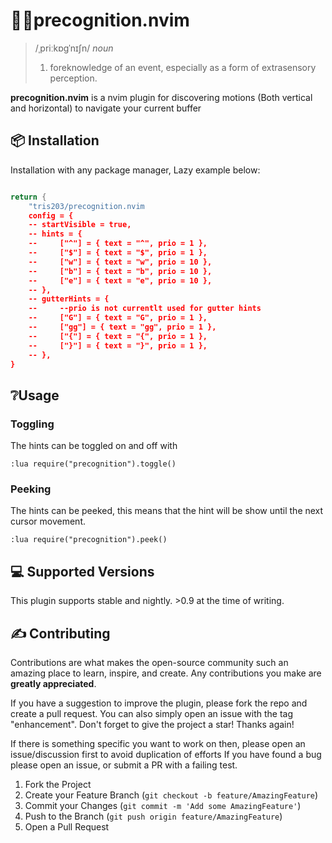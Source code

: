 # 💭👀precognition.nvim

> /ˌpriːkɒɡˈnɪʃn/
> _noun_
>
> 1. foreknowledge of an event, especially as a form of extrasensory perception.

**precognition.nvim** is a nvim plugin for discovering motions (Both vertical and horizontal) to navigate your current buffer

## 📦 Installation

Installation with any package manager, Lazy example below:

```lua

return {
    "tris203/precognition.nvim
    config = {
    -- startVisible = true,
    -- hints = {
    --     ["^"] = { text = "^", prio = 1 },
    --     ["$"] = { text = "$", prio = 1 },
    --     ["w"] = { text = "w", prio = 10 },
    --     ["b"] = { text = "b", prio = 10 },
    --     ["e"] = { text = "e", prio = 10 },
    -- },
    -- gutterHints = {
    --     --prio is not currentlt used for gutter hints
    --     ["G"] = { text = "G", prio = 1 },
    --     ["gg"] = { text = "gg", prio = 1 },
    --     ["{"] = { text = "{", prio = 1 },
    --     ["}"] = { text = "}", prio = 1 },
    -- },
}
```

## ❔Usage

### Toggling

The hints can be toggled on and off with

```
:lua require("precognition").toggle()
```

### Peeking

The hints can be peeked, this means that the hint will be show until the next
cursor movement.

```
:lua require("precognition").peek()
```

## 💻 Supported Versions

This plugin supports stable and nightly. >0.9 at the time of writing.

## ✍️ Contributing

Contributions are what makes the open-source community such an amazing place to learn, inspire, and create. Any contributions you make are **greatly appreciated**.

If you have a suggestion to improve the plugin, please fork the repo and create a pull request. You can also simply open an issue with the tag "enhancement".
Don't forget to give the project a star! Thanks again!

If there is something specific you want to work on then, please open an issue/discussion first to avoid duplication of efforts
If you have found a bug please open an issue, or submit a PR with a failing test.

1. Fork the Project
2. Create your Feature Branch (`git checkout -b feature/AmazingFeature`)
3. Commit your Changes (`git commit -m 'Add some AmazingFeature'`)
4. Push to the Branch (`git push origin feature/AmazingFeature`)
5. Open a Pull Request
